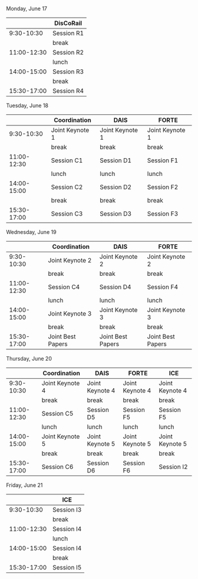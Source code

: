 Monday, June 17

|     | DisCoRail |
| --- | --- |
| 9:30-10:30 |  Session R1 |
|   | break  | break | break | break |
| 11:00-12:30 | Session R2 |
|   | lunch  | lunch | lunch | lunch |
| 14:00-15:00 | Session R3 |
|   | break  | break | break | break |
| 15:30-17:00 | Session R4 |

Tuesday, June 18

|     | Coordination | DAIS | FORTE |
| --- | --- | --- | --- |
| 9:30-10:30 | Joint Keynote 1 | Joint Keynote 1 | Joint Keynote 1 |
|   | break  | break | break |
| 11:00-12:30 | Session C1  | Session D1 | Session F1 |
|   | lunch  | lunch | lunch |
| 14:00-15:00 | Session C2  | Session D2 | Session F2 |
|   | break  | break | break |
| 15:30-17:00 | Session C3  | Session D3 | Session F3 |

Wednesday, June 19

|     | Coordination | DAIS | FORTE |
| --- | --- | --- | --- |
| 9:30-10:30 | Joint Keynote 2 | Joint Keynote 2 | Joint Keynote 2 |
|   | break  | break | break |
| 11:00-12:30 | Session C4  | Session D4 | Session F4 |
|   | lunch  | lunch | lunch |
| 14:00-15:00 | Joint Keynote 3 | Joint Keynote 3 | Joint Keynote 3 |
|   | break  | break | break |
| 15:30-17:00 | Joint Best Papers | Joint Best Papers | Joint Best Papers 

Thursday, June 20

|     | Coordination | DAIS | FORTE | ICE |
| --- | --- | --- | --- | --- |
| 9:30-10:30 | Joint Keynote 4 | Joint Keynote 4 | Joint Keynote 4 | Joint Keynote 4 |
|   | break  | break | break | break |
| 11:00-12:30 | Session C5  | Session D5 | Session F5 | Session F5 | Session I1
|   | lunch  | lunch | lunch | lunch |
| 14:00-15:00 | Joint Keynote 5 | Joint Keynote 5 | Joint Keynote 5 | Joint Keynote 5 |
|   | break  | break | break | break |
| 15:30-17:00 | Session C6  | Session D6 | Session F6 | Session I2 |

Friday, June 21

|     | ICE |
| --- | --- |
| 9:30-10:30 |  Session I3 |
|   | break  | break | break | break |
| 11:00-12:30 | Session I4 |
|   | lunch  | lunch | lunch | lunch |
| 14:00-15:00 | Session I4 |
|   | break  | break | break | break |
| 15:30-17:00 | Session I5 |
